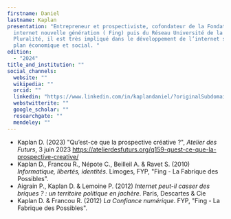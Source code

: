 ```yaml
---
firstname: Daniel
lastname: Kaplan
presentation: "Entrepreneur et prospectiviste, cofondateur de la Fondation
  internet nouvelle génération ( Fing) puis du Réseau Université de la
  Pluralité, il est très impliqué dans le développement de l’internet sur le
  plan économique et social. "
edition:
  - "2024"
title_and_institution: ""
social_channels:
  website: ""
  wikipedia: ""
  orcid: ""
  linkedin: "https://www.linkedin.com/in/kaplandaniel/?originalSubdomain=fr "
  webstwitterite: ""
  google_scholar: ""
  researchgate: ""
  mendeley: ""
---
```

* Kaplan D. (2023) "Qu’est-ce que la prospective créative ?", *Atelier des Futurs*, 3 juin 2023 <https://atelierdesfuturs.org/q159-quest-ce-que-la-prospective-creative/>
* Kaplan D., Francou R., Népote C., Beilleil A. & Ravet S. (2010) *Informatique, libertés, identités*. Limoges, FYP, "Fing - La Fabrique des Possibles".
* Aigrain P., Kaplan D. & Lemoine P. (2012) *Internet peut-il casser des briques ? : un territoire politique en jachère*. Paris, Descartes & Cie
* Kaplan D. & Francou R. (2012) *La Confiance numérique*. FYP, "Fing - La Fabrique des Possibles".